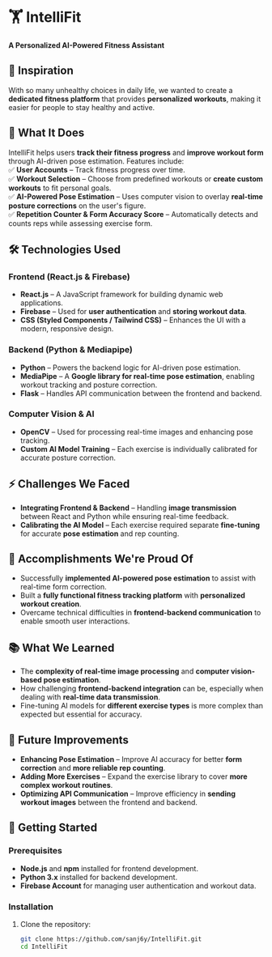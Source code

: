# 🏋️ IntelliFit  
**A Personalized AI-Powered Fitness Assistant**  

## 🚀 Inspiration  
With so many unhealthy choices in daily life, we wanted to create a **dedicated fitness platform** that provides **personalized workouts**, making it easier for people to stay healthy and active.  

## 🎯 What It Does  
IntelliFit helps users **track their fitness progress** and **improve workout form** through AI-driven pose estimation. Features include:  
✅ **User Accounts** – Track fitness progress over time.  
✅ **Workout Selection** – Choose from predefined workouts or **create custom workouts** to fit personal goals.  
✅ **AI-Powered Pose Estimation** – Uses computer vision to overlay **real-time posture corrections** on the user's figure.  
✅ **Repetition Counter & Form Accuracy Score** – Automatically detects and counts reps while assessing exercise form.  

## 🛠️ Technologies Used  

### **Frontend (React.js & Firebase)**  
- **React.js** – A JavaScript framework for building dynamic web applications.  
- **Firebase** – Used for **user authentication** and **storing workout data**.  
- **CSS (Styled Components / Tailwind CSS)** – Enhances the UI with a modern, responsive design.  

### **Backend (Python & Mediapipe)**  
- **Python** – Powers the backend logic for AI-driven pose estimation.  
- **MediaPipe** – A **Google library for real-time pose estimation**, enabling workout tracking and posture correction.  
- **Flask** – Handles API communication between the frontend and backend.  

### **Computer Vision & AI**  
- **OpenCV** – Used for processing real-time images and enhancing pose tracking.  
- **Custom AI Model Training** – Each exercise is individually calibrated for accurate posture correction.  

## ⚡ Challenges We Faced  
- **Integrating Frontend & Backend** – Handling **image transmission** between React and Python while ensuring real-time feedback.  
- **Calibrating the AI Model** – Each exercise required separate **fine-tuning** for accurate **pose estimation** and rep counting.  

## 🎯 Accomplishments We're Proud Of  
- Successfully **implemented AI-powered pose estimation** to assist with real-time form correction.  
- Built a **fully functional fitness tracking platform** with **personalized workout creation**.  
- Overcame technical difficulties in **frontend-backend communication** to enable smooth user interactions.  

## 📚 What We Learned  
- The **complexity of real-time image processing** and **computer vision-based pose estimation**.  
- How challenging **frontend-backend integration** can be, especially when dealing with **real-time data transmission**.  
- Fine-tuning AI models for **different exercise types** is more complex than expected but essential for accuracy.  

## 🔮 Future Improvements  
- **Enhancing Pose Estimation** – Improve AI accuracy for better **form correction** and **more reliable rep counting**.  
- **Adding More Exercises** – Expand the exercise library to cover **more complex workout routines**.  
- **Optimizing API Communication** – Improve efficiency in **sending workout images** between the frontend and backend.  

## 🏁 Getting Started  

### Prerequisites  
- **Node.js** and **npm** installed for frontend development.  
- **Python 3.x** installed for backend development.  
- **Firebase Account** for managing user authentication and workout data.  

### Installation  

1. Clone the repository:  
   ```sh
   git clone https://github.com/sanj6y/IntelliFit.git
   cd IntelliFit
